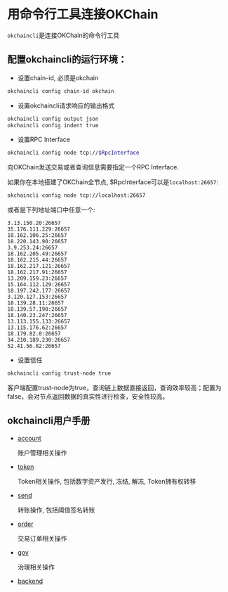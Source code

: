# 用命令行工具连接OKChain

`okchaincli`是连接OKChain的命令行工具

## 配置okchaincli的运行环境：

* 设置chain-id, 必须是okchain
```bash
okchaincli config chain-id okchain 
```

* 设置okchaincli请求响应的输出格式
```bash
okchaincli config output json    
okchaincli config indent true 
```

* 设置RPC Interface
```bash
okchaincli config node tcp://$RpcInterface  
```

向OKChain发送交易或者查询信息需要指定一个RPC Interface.
 
如果你在本地搭建了OKChain全节点, $RpcInterface可以是`localhost:26657`:
```bash
okchaincli config node tcp://localhost:26657  
```
或者是下列地址端口中任意一个:

```
3.13.150.20:26657
35.176.111.229:26657
18.162.106.25:26657
18.220.143.90:26657
3.9.253.24:26657
18.162.205.49:26657
18.162.215.44:26657
18.162.217.121:26657
18.162.217.91:26657
13.209.159.23:26657
15.164.112.129:26657
18.197.242.177:26657
3.120.127.153:26657
18.139.28.11:26657
18.139.57.190:26657
18.140.23.247:26657
13.113.155.133:26657
13.115.176.62:26657
18.179.82.0:26657
34.210.189.230:26657
52.41.56.82:26657
```


* 设置信任
```bash
okchaincli config trust-node true
```
客户端配置trust-node为true，查询链上数据直接返回，查询效率较高；配置为false，会对节点返回数据的真实性进行检查，安全性较高。

## okchaincli用户手册

* [account](command/account.md) 

    账户管理相关操作

* [token](command/token.md) 

    Token相关操作, 包括数字资产发行, 冻结, 解冻, Token拥有权转移

* [send](command/send.md) 

    转账操作, 包括阈值签名转账

* [order](command/order.md) 

    交易订单相关操作

* [gov](command/gov.md) 

    治理相关操作

* [backend](command/backend.md) 


